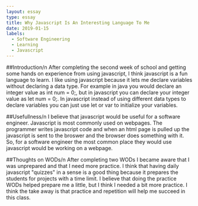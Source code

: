```yaml
---
layout: essay
type: essay
title: Why Javascript Is An Interesting Language To Me
date: 2019-01-15
labels:
  - Software Engineering
  - Learning
  - Javascript
---
```

##Introduction/n
After completing the second week of school and getting some hands on experience from using javascript, 
I think javascript is a fun language to learn. I like using javascript because it lets me declare variables without declaring a data type.
For example in java you would declare an integer value as int num = 0;, but in javascript you can declare your integer value as let num = 0;. In javascript instead of using different data types to declare variables you can just use let or var to initialize your variables.

##Usefullness/n
I believe that javascript would be useful for a software engineer. Javascript is most commonly used on webpages. The programmer writes javascript code and when an html page is pulled up the javascript is sent to the broswer and the browser does something with it. So, for a software engineer the most common place they would use javascript would be working on a webpage.

##Thoughts on WODs/n
After completing two WODs I became aware that I was unprepared and that I need more practice. I think that having daily 
javascript "quizzes" in a sense is a good thing because it prepares the students for projects with a time limit. I believe that
doing the practice WODs helped prepare me a little, but I think I needed a bit more practice. I think the take away is that practice
and repetition will help me succeed in this class.
